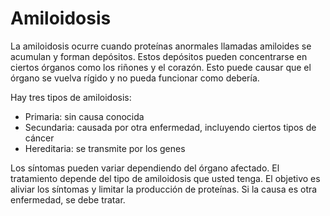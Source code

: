 Amiloidosis
===========


La amiloidosis ocurre cuando proteínas anormales llamadas amiloides se acumulan y forman depósitos. Estos depósitos pueden concentrarse en ciertos órganos como los riñones y el corazón. Esto puede causar que el órgano se vuelva rígido y no pueda funcionar como debería. 


Hay tres tipos de amiloidosis:


* Primaria: sin causa conocida
* Secundaria: causada por otra enfermedad, incluyendo ciertos tipos de cáncer
* Hereditaria: se transmite por los genes


Los síntomas pueden variar dependiendo del órgano afectado. El tratamiento depende del tipo de amiloidosis que usted tenga. El objetivo es aliviar los síntomas y limitar la producción de proteínas. Si la causa es otra enfermedad, se debe tratar. 

